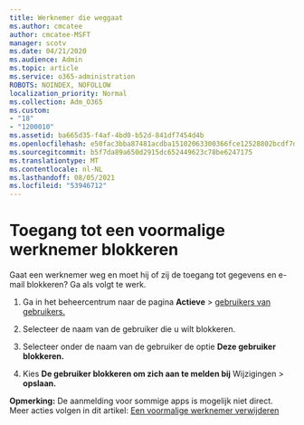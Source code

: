 ```yaml
---
title: Werknemer die weggaat
ms.author: cmcatee
author: cmcatee-MSFT
manager: scotv
ms.date: 04/21/2020
ms.audience: Admin
ms.topic: article
ms.service: o365-administration
ROBOTS: NOINDEX, NOFOLLOW
localization_priority: Normal
ms.collection: Adm_O365
ms.custom:
- "18"
- "1200010"
ms.assetid: ba665d35-f4af-4bd0-b52d-841df7454d4b
ms.openlocfilehash: e50fac3bba87481acdba15102063300366fce12528802bcdf7d8cdf146807e3f
ms.sourcegitcommit: b5f7da89a650d2915dc652449623c78be6247175
ms.translationtype: MT
ms.contentlocale: nl-NL
ms.lasthandoff: 08/05/2021
ms.locfileid: "53946712"
---
```

# <a name="block-access-to-a-former-employee"></a>Toegang tot een voormalige werknemer blokkeren

Gaat een werknemer weg en moet hij of zij de toegang tot gegevens en e-mail blokkeren? Ga als volgt te werk.
  
1. Ga in het beheercentrum naar de pagina **Actieve** \> [gebruikers van gebruikers.](https://go.microsoft.com/fwlink/p/?linkid=834822)

2. Selecteer de naam van de gebruiker die u wilt blokkeren.

3. Selecteer onder de naam van de gebruiker de optie **Deze gebruiker blokkeren.**

4. Kies **De gebruiker blokkeren om zich aan te melden bij** Wijzigingen \> **opslaan.**

**Opmerking:** De aanmelding voor sommige apps is mogelijk niet direct. Meer acties volgen in dit artikel: [Een voormalige werknemer verwijderen](https://docs.microsoft.com/microsoft-365/admin/add-users/remove-former-employee)